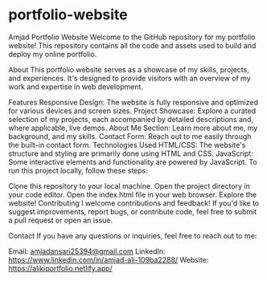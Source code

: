 # portfolio-website

Amjad Portfolio Website
Welcome to the GitHub repository for my portfolio website! This repository contains all the code and assets used to build and deploy my online portfolio.

About
This portfolio website serves as a showcase of my skills, projects, and experiences. It's designed to provide visitors with an overview of my work and expertise in  web development.

Features
Responsive Design: The website is fully responsive and optimized for various devices and screen sizes.
Project Showcase: Explore a curated selection of my projects, each accompanied by detailed descriptions and, where applicable, live demos.
About Me Section: Learn more about me, my background, and my skills.
Contact Form: Reach out to me easily through the built-in contact form.
Technologies Used
HTML/CSS: The website's structure and styling are primarily done using HTML and CSS.
JavaScript: Some interactive elements and functionality are powered by JavaScript.
To run this project locally, follow these steps:

Clone this repository to your local machine.
Open the project directory in your code editor.
Open the index.html file in your web browser.
Explore the website!
Contributing
I welcome contributions and feedback! If you'd like to suggest improvements, report bugs, or contribute code, feel free to submit a pull request or open an issue.

Contact
If you have any questions or inquiries, feel free to reach out to me:

Email: amjadansari25394@gmail.com
LinkedIn: https://www.linkedin.com/in/amjad-ali-109ba2288/
Website: https://alikiportfolio.netlify.app/
